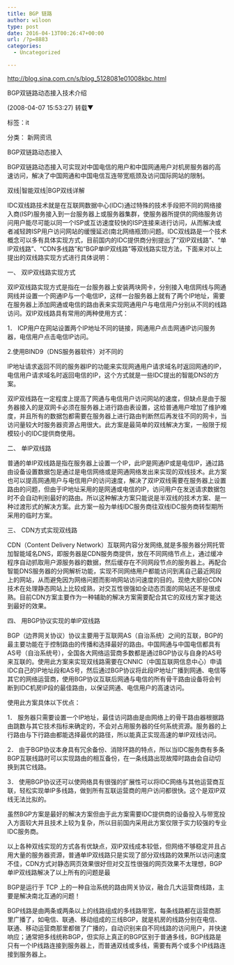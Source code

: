 ```yaml
---
title: BGP 链路
author: wiloon
type: post
date: 2016-04-13T00:26:47+00:00
url: /?p=8883
categories:
  - Uncategorized

---
```

http://blog.sina.com.cn/s/blog_5128081e01008kbc.html

BGP双链路动态接入技术介绍
  
(2008-04-07 15:53:27) 转载▼
  
标签：it
  
分类： 新网资讯
  
BGP双链路动态接入

BGP双链路动态接入可实现对中国电信的用户和中国网通用户对机房服务器的高速访问，解决了中国网通和中国电信互连带宽瓶颈及访问国际网站的限制。

双线|智能双线|BGP双线详解

IDC双线路技术就是在互联网数据中心(IDC)通过特殊的技术手段把不同的网络接入商(ISP)服务接入到一台服务器上或服务器集群，使服务器所提供的网络服务访问用户能尽可能以同一个ISP或互访速度较快的ISP连接来进行访问，从而解决或者减轻跨ISP用户访问网站的缓慢延迟(南北网络瓶颈)问题。IDC双线路是一个技术概念可以多有具体实现方式，目前国内的IDC提供商分别提出了“双IP双线路”、“单IP双线路”、“CDN多线路”和“BGP单IP双线路”等双线路实现方法，下面来对以上提出的双线路实现方式进行具体说明：
  
一、 双IP双线路实现方式
  
双IP双线路实现方式是指在一台服务器上安装两块网卡，分别接入电信网线与网通网线并设置一个网通IP与一个电信IP，这样一台服务器上就有了两个IP地址，需要在服务器上添加网通或电信的路由表来实现网通用户与电信用户分别从不同的线路访问。双IP双线路具有常用的两种使用方式：
  
1． ICP用户在网站设置两个IP地址不同的链接，网通用户点击网通IP访问服务器，电信用户点击电信IP访问。

2.使用BIND9（DNS服务器软件）对不同的

IP地址请求返回不同的服务器IP的功能来实现网通用户请求域名时返回网通的IP，电信用户请求域名时返回电信的IP，这个方式就是一些IDC提出的智能DNS的方案。
  
双IP双线路在一定程度上提高了网通与电信用户访问网站的速度，但缺点是由于服务器接入的是双网卡必须在服务器上进行路由表设置，这给普通用户增加了维护难度，并且所有的数据包都需要在服务器上进行路由判断然后再发往不同的网卡，当访问量较大时服务器资源占用很大。此方案是最简单的双线解决方案，一般限于规模较小的IDC提供商使用。

二、 单IP双线路
  
普通的单IP双线路是指在服务器上设置一个IP，此IP是网通IP或是电信IP，通过路由设备设置数据包是通过是电信网络或是网通网络发出来实现的双线技术。此方案也可以提高网通用户与电信用户的访问速度，解决了双IP双线需要在服务器上设置路由的问题，但由于IP地址采用的是网通或电信的IP，访问用户在发送请求数据包时不会自动判别最好的路由。所以这种解决方案只能说是半双线的技术方案、是一种过渡形式的解决方案。此方案一般为单线IDC服务商往双线IDC服务商转型期所采用的临时方案。

三、 CDN方式实现双线路
  
CDN（Content Delivery Network）互联网内容分发网络,就是多服务器分网托管加智能域名DNS，即服务器是CDN服务商提供，放在不同网络节点上，通过缓冲程序自动抓取用户源服务器的数据，然后缓存在不同网段节点的服务器上。再配合智能DNS服务器的分网解析功能，实现不同网络用户都能访问到离自己最近网段上的网站，从而避免因为网络问题而影响网站访问速度的目的。现绝大部份CDN技术在处理静态网站上比较成熟，对交互性很强如全动态页面的网站还不是很成熟。目前CDN方案主要作为一种辅助的解决方案需要配合其它的双线方案才能达到最好的效果。
  
四、 用BGP协议实现的单IP双线路
  
BGP（边界网关协议）协议主要用于互联网AS（自治系统）之间的互联，BGP的最主要功能在于控制路由的传播和选择最好的路由。中国网通与中国电信都具有AS号（自治系统号），全国各大网络运营商多数都是通过BGP协议与自身的AS号来互联的。使用此方案来实现双线路需要在CNNIC（中国互联网信息中心）申请IDC自己的IP地址段和AS号，然后通过BGP协议将此段IP地址广播到网通、电信等其它的网络运营商，使用BGP协议互联后网通与电信的所有骨干路由设备将会判断到IDC机房IP段的最佳路由，以保证网通、电信用户的高速访问。

使用此方案具体以下优点：

1． 服务器只需要设置一个IP地址，最佳访问路由是由网络上的骨干路由器根据路由跳数与其它技术指标来确定的，不会对占用服务器的任何系统资源。服务器的上行路由与下行路由都能选择最优的路径，所以能真正实现高速的单IP双线访问。
  
2． 由于BGP协议本身具有冗余备份、消除环路的特点，所以当IDC服务商有多条BGP互联线路时可以实现路由的相互备份，在一条线路出现故障时路由会自动切换到其它线路。
  
3． 使用BGP协议还可以使网络具有很强的扩展性可以将IDC网络与其他运营商互联，轻松实现单IP多线路，做到所有互联运营商的用户访问都很快。这个是双IP双线无法比拟的。

虽然BGP方案是最好的解决方案但由于此方案需要IDC提供商的设备投入与带宽投入方面较大并且技术上较为复杂，所以目前国内采用此方案仅限于实力较强的专业IDC服务商。

以上各种双线实现的方式各有优缺点，双IP双线成本较低，但网络不够稳定并且占用大量的服务器资源，普通单IP双线路只是实现了部分双线路的效果所以访问速度不佳，CDN方式对静态网页效果很好但对交互性很强的网页效果不太理想，BGP单IP双线路解决了以上所有的问题是最

BGP是运行于 TCP 上的一种自治系统的路由网关协议，融合几大运营商线路，主要是解决南北互通的问题！

BGP线路是由两条或两条以上的线路组成的多线路带宽，每条线路都在运营商那里广播了，如电信、联通、移动组成的三线BGP，就是机房的线路分别在电信、联通、移动运营商那里都做了广播的，自动识别来自不同线路的访问用户，并快速响应；通常把多线统称BGP，但实际上真正的BGP区别于普通多线，BGP线路是只有一个IP线路连接到服务器上，而普通双线或多线，需要有两个或多个IP线路连接到服务器上。